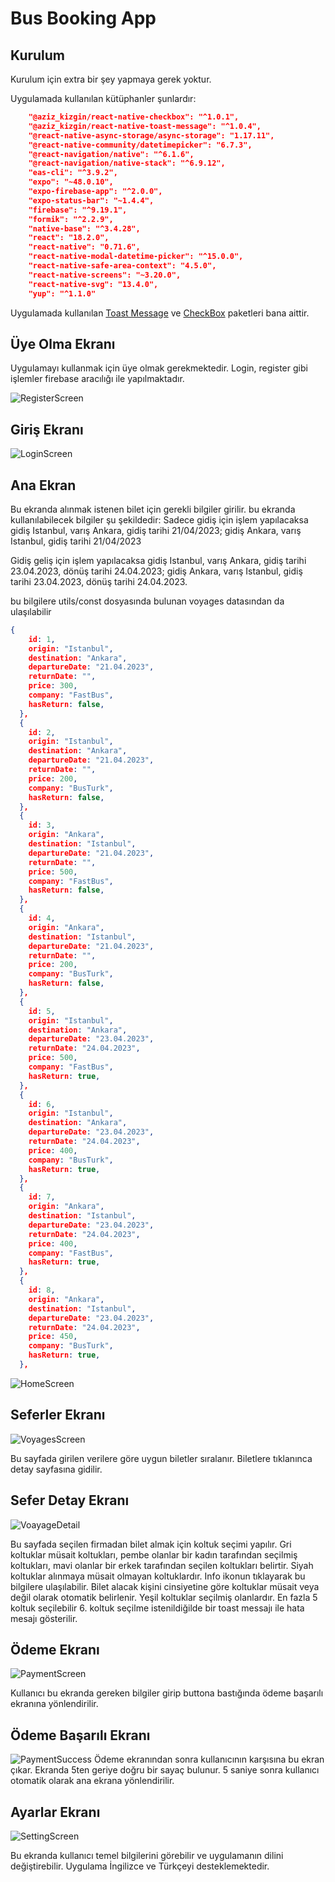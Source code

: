 <!-- @format -->

# Bus Booking App

## Kurulum

Kurulum için extra bir şey yapmaya gerek yoktur.

Uygulamada kullanılan kütüphanler şunlardır:

```json
    "@aziz_kizgin/react-native-checkbox": "^1.0.1",
    "@aziz_kizgin/react-native-toast-message": "^1.0.4",
    "@react-native-async-storage/async-storage": "1.17.11",
    "@react-native-community/datetimepicker": "6.7.3",
    "@react-navigation/native": "^6.1.6",
    "@react-navigation/native-stack": "^6.9.12",
    "eas-cli": "^3.9.2",
    "expo": "~48.0.10",
    "expo-firebase-app": "^2.0.0",
    "expo-status-bar": "~1.4.4",
    "firebase": "^9.19.1",
    "formik": "^2.2.9",
    "native-base": "^3.4.28",
    "react": "18.2.0",
    "react-native": "0.71.6",
    "react-native-modal-datetime-picker": "^15.0.0",
    "react-native-safe-area-context": "4.5.0",
    "react-native-screens": "~3.20.0",
    "react-native-svg": "13.4.0",
    "yup": "^1.1.0"
```

Uygulamada kullanılan [Toast Message](https://www.npmjs.com/package/@aziz_kizgin/react-native-toast-message) ve [CheckBox](https://www.npmjs.com/package/@aziz_kizgin/react-native-checkbox) paketleri bana aittir.

## Üye Olma Ekranı

Uygulamayı kullanmak için üye olmak gerekmektedir. Login, register gibi işlemler firebase aracılığı ile yapılmaktadır.

![RegisterScreen](https://user-images.githubusercontent.com/65086568/232149751-45bd63f9-4274-4882-b350-22af4b6073bf.jpg)

## Giriş Ekranı

![LoginScreen](https://user-images.githubusercontent.com/65086568/232150196-247c9683-3b66-460e-be49-9126fa3b7a4b.jpg)

## Ana Ekran

Bu ekranda alınmak istenen bilet için gerekli bilgiler girilir.
bu ekranda kullanılabilecek bilgiler şu şekildedir:
Sadece gidiş için işlem yapılacaksa gidiş Istanbul, varış Ankara, gidiş tarihi 21/04/2023; gidiş Ankara, varış Istanbul, gidiş tarihi 21/04/2023

Gidiş geliş için işlem yapılacaksa gidiş Istanbul, varış Ankara, gidiş tarihi 23.04.2023, dönüş tarihi 24.04.2023; gidiş Ankara, varış Istanbul, gidiş tarihi 23.04.2023, dönüş tarihi 24.04.2023.

bu bilgilere utils/const dosyasında bulunan voyages datasından da ulaşılabilir

```json
{
    id: 1,
    origin: "Istanbul",
    destination: "Ankara",
    departureDate: "21.04.2023",
    returnDate: "",
    price: 300,
    company: "FastBus",
    hasReturn: false,
  },
  {
    id: 2,
    origin: "Istanbul",
    destination: "Ankara",
    departureDate: "21.04.2023",
    returnDate: "",
    price: 200,
    company: "BusTurk",
    hasReturn: false,
  },
  {
    id: 3,
    origin: "Ankara",
    destination: "Istanbul",
    departureDate: "21.04.2023",
    returnDate: "",
    price: 500,
    company: "FastBus",
    hasReturn: false,
  },
  {
    id: 4,
    origin: "Ankara",
    destination: "Istanbul",
    departureDate: "21.04.2023",
    returnDate: "",
    price: 200,
    company: "BusTurk",
    hasReturn: false,
  },
  {
    id: 5,
    origin: "Istanbul",
    destination: "Ankara",
    departureDate: "23.04.2023",
    returnDate: "24.04.2023",
    price: 500,
    company: "FastBus",
    hasReturn: true,
  },
  {
    id: 6,
    origin: "Istanbul",
    destination: "Ankara",
    departureDate: "23.04.2023",
    returnDate: "24.04.2023",
    price: 400,
    company: "BusTurk",
    hasReturn: true,
  },
  {
    id: 7,
    origin: "Ankara",
    destination: "Istanbul",
    departureDate: "23.04.2023",
    returnDate: "24.04.2023",
    price: 400,
    company: "FastBus",
    hasReturn: true,
  },
  {
    id: 8,
    origin: "Ankara",
    destination: "Istanbul",
    departureDate: "23.04.2023",
    returnDate: "24.04.2023",
    price: 450,
    company: "BusTurk",
    hasReturn: true,
  },
```

![HomeScreen](https://user-images.githubusercontent.com/65086568/232150411-2a54561a-8fd1-4b65-85b7-0fc3291ee94b.jpg)

## Seferler Ekranı

![VoyagesScreen](https://user-images.githubusercontent.com/65086568/232151571-852e9799-a809-4753-9924-a314b8026f76.jpg)

Bu sayfada girilen verilere göre uygun biletler sıralanır. Biletlere tıklanınca detay sayfasına gidilir.

## Sefer Detay Ekranı

![VoayageDetail](https://user-images.githubusercontent.com/65086568/232152505-8bb7cc47-a09b-44a2-83d5-05f5c177cce6.jpg)

Bu sayfada seçilen firmadan bilet almak için koltuk seçimi yapılır. Gri koltuklar müsait koltukları, pembe olanlar bir kadın tarafından seçilmiş koltukları, mavi olanlar bir erkek tarafından seçilen koltukları belirtir. Siyah koltuklar alınmaya müsait olmayan koltuklardır. Info ikonun tıklayarak bu bilgilere ulaşılabilir. Bilet alacak kişini cinsiyetine göre koltuklar müsait veya değil olarak otomatik belirlenir. Yeşil koltuklar seçilmiş olanlardır. En fazla 5 koltuk seçilebilir 6. koltuk seçilme istenildiğilde bir toast messajı ile hata mesajı gösterilir.

## Ödeme Ekranı

![PaymentScreen](https://user-images.githubusercontent.com/65086568/232153424-e8bae69b-9672-460f-84f3-f4e125de327f.jpg)

Kullanıcı bu ekranda gereken bilgiler girip buttona bastığında ödeme başarılı ekranına yönlendirilir.

## Ödeme Başarılı Ekranı

![PaymentSuccess](https://user-images.githubusercontent.com/65086568/232153801-d2d5a39d-f034-463a-b6aa-6a44d69b3b9c.jpg)
Ödeme ekranından sonra kullanıcının karşısına bu ekran çıkar. Ekranda 5ten geriye doğru bir sayaç bulunur. 5 saniye sonra kullanıcı otomatik olarak ana ekrana yönlendirilir.

## Ayarlar Ekranı

![SettingScreen](https://user-images.githubusercontent.com/65086568/232154127-92c1fe73-292e-4363-9d8a-27873df298b8.jpg)

Bu ekranda kullanıcı temel bilgilerini görebilir ve uygulamanın dilini değiştirebilir. Uygulama İngilizce ve Türkçeyi desteklemektedir.
